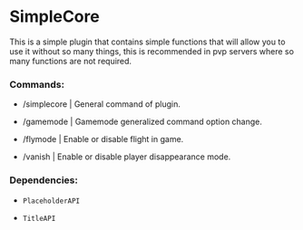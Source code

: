 # SimpleCore

This is a simple plugin that contains simple functions that will allow you to use it without so many things, this is recommended in pvp servers where so many functions are not required.

### **Commands:**

* /simplecore | General command of plugin.

* /gamemode | Gamemode generalized command option change.

* /flymode | Enable or disable flight in game.

* /vanish | Enable or disable player disappearance mode.

### **Dependencies:**

* `PlaceholderAPI`

* `TitleAPI` 
